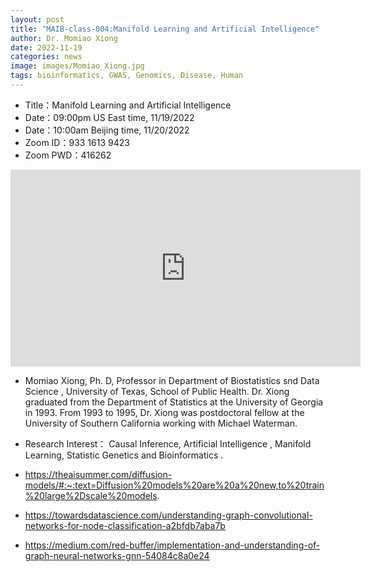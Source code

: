 ```yaml
---
layout: post
title: "MAIB-class-004:Manifold Learning and Artificial Intelligence"
author: Dr. Momiao Xiong 
date: 2022-11-19
categories: news
image: images/Momiao_Xiong.jpg
tags: bioinformatics, GWAS, Genomics, Disease, Human
---
```


- Title：Manifold Learning and Artificial Intelligence
- Date：09:00pm US East time, 11/19/2022
- Date：10:00am Beijing time, 11/20/2022
- Zoom  ID：933 1613 9423
- Zoom PWD：416262

<p align="center">
<iframe width="560" height="315" src="https://www.youtube.com/embed/AZvlQrEOwoI" title="YouTube video player" frameborder="0" allow="accelerometer; autoplay; clipboard-write; encrypted-media; gyroscope; picture-in-picture" allowfullscreen></iframe>
</p>

* Momiao Xiong, Ph. D, Professor in Department of Biostatistics snd Data Science , University of Texas, School of Public Health. Dr. Xiong graduated from the Department of Statistics at the University of Georgia in 1993. From 1993 to 1995, Dr. Xiong was postdoctoral fellow at the University of Southern California working with Michael Waterman.

* Research Interest： Causal Inference, Artificial Intelligence , Manifold Learning, Statistic Genetics and Bioinformatics .

* https://theaisummer.com/diffusion-models/#:~:text=Diffusion%20models%20are%20a%20new,to%20train%20large%2Dscale%20models.

* https://towardsdatascience.com/understanding-graph-convolutional-networks-for-node-classification-a2bfdb7aba7b

* https://medium.com/red-buffer/implementation-and-understanding-of-graph-neural-networks-gnn-54084c8a0e24
